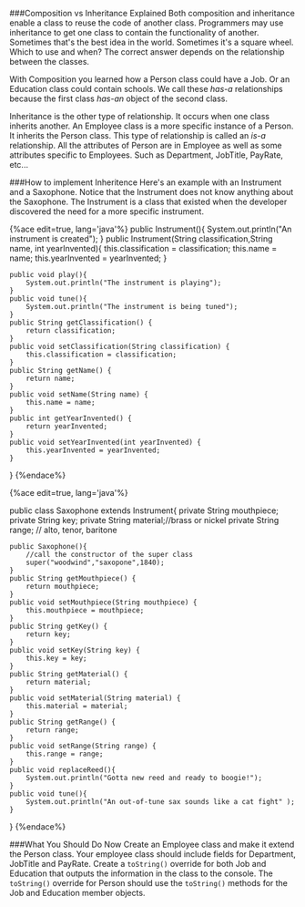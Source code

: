 ###Composition vs Inheritance Explained
Both composition and inheritance enable a class to reuse the code of another class. Programmers may use inheritance to get one class to contain the functionality of another. Sometimes that's the best idea in the world. Sometimes it's a square wheel. Which to use and when? The correct answer depends on the relationship between the classes.

With Composition you learned how a Person class could have a Job. Or an Education class could contain schools. We call these *has-a* relationships because the first class *has-an* object of the second class. 

Inheritance is the other type of relationship. It occurs when one class inherits another. An Employee class is a more specific instance of a Person. It inherits the Person class. This type of relationship is called an *is-a* relationship. All the attributes of Person are in Employee as well as some attributes specific to Employees. Such as Department, JobTitle, PayRate, etc... 

###How to implement Inheritence
Here's an example with an Instrument and a Saxophone. Notice that the Instrument does not know anything about the Saxophone. The Instrument is a class that existed when the developer discovered the need for a more specific instrument. 

{%ace edit=true, lang='java'%}
public Instrument(){
		System.out.println("An instrument is created");
	}
	public Instrument(String classification,String name, int yearInvented){
		this.classification = classification;
		this.name = name;
		this.yearInvented = yearInvented;
	}
	
	public void play(){
		System.out.println("The instrument is playing");
	}
	public void tune(){
		System.out.println("The instrument is being tuned");
	}
	public String getClassification() {
		return classification;
	}
	public void setClassification(String classification) {
		this.classification = classification;
	}
	public String getName() {
		return name;
	}
	public void setName(String name) {
		this.name = name;
	}
	public int getYearInvented() {
		return yearInvented;
	}
	public void setYearInvented(int yearInvented) {
		this.yearInvented = yearInvented;
	}
	
}
{%endace%}

{%ace edit=true, lang='java'%}

public class Saxophone extends Instrument{
	private String mouthpiece;
	private String key;
	private String material;//brass or nickel
	private String range; // alto, tenor, baritone
	
	public Saxophone(){
	    //call the constructor of the super class
		super("woodwind","saxopone",1840);
	}
	public String getMouthpiece() {
		return mouthpiece;
	}
	public void setMouthpiece(String mouthpiece) {
		this.mouthpiece = mouthpiece;
	}
	public String getKey() {
		return key;
	}
	public void setKey(String key) {
		this.key = key;
	}
	public String getMaterial() {
		return material;
	}
	public void setMaterial(String material) {
		this.material = material;
	}
	public String getRange() {
		return range;
	}
	public void setRange(String range) {
		this.range = range;
	}
	public void replaceReed(){
		System.out.println("Gotta new reed and ready to boogie!");
	}
	public void tune(){
		System.out.println("An out-of-tune sax sounds like a cat fight" );
	}

}
{%endace%}

###What You Should Do Now
Create an Employee class and make it extend the Person class. Your employee class should include fields for Department, JobTitle and PayRate. 
Create a ```toString()``` override for both Job and Education that outputs the information in the class to the console. The ```toString()``` override for Person should use the ```toString()``` methods for the Job and Education member objects.


